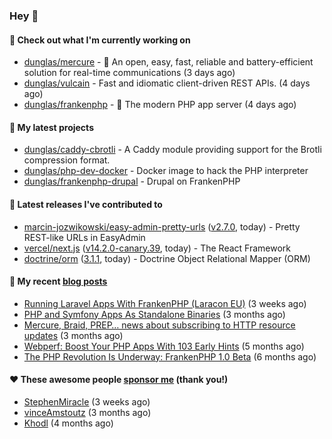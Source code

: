 ### Hey 👋

#### 👷 Check out what I'm currently working on

- [dunglas/mercure](https://github.com/dunglas/mercure) - 🪽 An open, easy, fast, reliable and battery-efficient solution for real-time communications (3 days ago)
- [dunglas/vulcain](https://github.com/dunglas/vulcain) - Fast and idiomatic client-driven REST APIs. (4 days ago)
- [dunglas/frankenphp](https://github.com/dunglas/frankenphp) - 🧟 The modern PHP app server (4 days ago)

#### 🌱 My latest projects

- [dunglas/caddy-cbrotli](https://github.com/dunglas/caddy-cbrotli) - A Caddy module providing support for the Brotli compression format.
- [dunglas/php-dev-docker](https://github.com/dunglas/php-dev-docker) - Docker image to hack the PHP interpreter
- [dunglas/frankenphp-drupal](https://github.com/dunglas/frankenphp-drupal) - Drupal on FrankenPHP

#### 🔭 Latest releases I've contributed to

- [marcin-jozwikowski/easy-admin-pretty-urls](https://github.com/marcin-jozwikowski/easy-admin-pretty-urls) ([v2.7.0](https://github.com/marcin-jozwikowski/easy-admin-pretty-urls/releases/tag/v2.7.0), today) - Pretty REST-like URLs in EasyAdmin
- [vercel/next.js](https://github.com/vercel/next.js) ([v14.2.0-canary.39](https://github.com/vercel/next.js/releases/tag/v14.2.0-canary.39), today) - The React Framework
- [doctrine/orm](https://github.com/doctrine/orm) ([3.1.1](https://github.com/doctrine/orm/releases/tag/3.1.1), today) - Doctrine Object Relational Mapper (ORM)

#### 📜 My recent [blog posts](https://dunglas.fr)

- [Running Laravel Apps With FrankenPHP (Laracon EU)](https://dunglas.dev/2024/02/running-laravel-apps-with-frankenphp-laracon-eu/) (3 weeks ago)
- [PHP and Symfony Apps As Standalone Binaries](https://dunglas.dev/2023/12/php-and-symfony-apps-as-standalone-binaries/) (3 months ago)
- [Mercure, Braid, PREP… news about subscribing to HTTP resource updates](https://dunglas.dev/2023/11/mercure-braid-prep-news-about-subscribing-to-http-resource-updates/) (3 months ago)
- [Webperf: Boost Your PHP Apps With 103 Early Hints](https://dunglas.dev/2023/10/webperf-boost-your-php-apps-with-103-early-hints/) (5 months ago)
- [The PHP Revolution Is Underway: FrankenPHP 1.0 Beta](https://dunglas.dev/2023/09/the-php-revolution-is-underway-frankenphp-1-0-beta/) (6 months ago)

#### ❤️ These awesome people [sponsor me](https://github.com/sponsors/dunglas) (thank you!)

- [StephenMiracle](https://github.com/StephenMiracle) (3 weeks ago)
- [vinceAmstoutz](https://github.com/vinceAmstoutz) (3 months ago)
- [Khodl](https://github.com/Khodl) (4 months ago)

